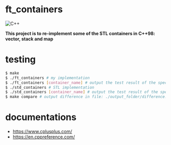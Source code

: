 # ft_containers

<img align="" alt="C++" src="https://img.shields.io/badge/c++-%2300599C.svg?style=for-the-badge&logo=c%2B%2B&logoColor=white" />

**This project is to re-implement some of the STL containers in C++98: vector, stack and map**

# testing

```bash
$ make
$ ./ft_containers # my implementation
$ ./ft_containers [container_name] # output the test result of the specific container
$ ./std_containers # STL implementation
$ ./std_containers [container_name] # output the test result of the specific container
$ make compare # output difference in file: ./output_folder/difference.txt
```


# documentations
* https://www.cplusplus.com/
* https://en.cppreference.com/
